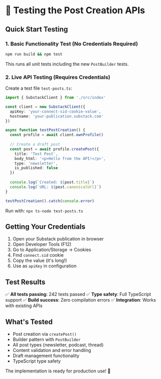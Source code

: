 # 🧪 Testing the Post Creation APIs

## Quick Start Testing

### 1. Basic Functionality Test (No Credentials Required)

```bash
npm run build && npm test
```

This runs all unit tests including the new `PostBuilder` tests.

### 2. Live API Testing (Requires Credentials)

Create a test file `test-posts.ts`:

```typescript
import { SubstackClient } from './src/index'

const client = new SubstackClient({
  apiKey: 'your-connect-sid-cookie-value',
  hostname: 'your-publication.substack.com'
})

async function testPostCreation() {
  const profile = await client.ownProfile()
  
  // Create a draft post
  const post = await profile.createPost({
    title: 'Test Post',
    body_html: '<p>Hello from the API!</p>',
    type: 'newsletter',
    is_published: false
  })
  
  console.log(`Created: ${post.title}`)
  console.log(`URL: ${post.canonicalUrl}`)
}

testPostCreation().catch(console.error)
```

Run with: `npx ts-node test-posts.ts`

## Getting Your Credentials

1. Open your Substack publication in browser
2. Open Developer Tools (F12)
3. Go to Application/Storage → Cookies
4. Find `connect.sid` cookie
5. Copy the value (it's long!)
6. Use as `apiKey` in configuration

## Test Results

✅ **All tests passing**: 242 tests passed
✅ **Type safety**: Full TypeScript support
✅ **Build success**: Zero compilation errors
✅ **Integration**: Works with existing APIs

## What's Tested

- Post creation via `createPost()`
- Builder pattern with `PostBuilder`
- All post types (newsletter, podcast, thread)
- Content validation and error handling
- Draft management functionality
- TypeScript type safety

The implementation is ready for production use! 🎉
